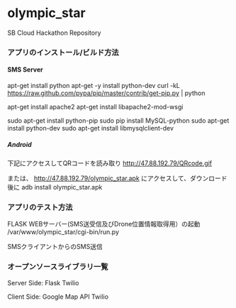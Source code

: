 # olympic_star
SB Cloud Hackathon Repository

### アプリのインストール/ビルド方法 #####

#### SMS Server #####
apt-get install python
apt-get -y install python-dev
curl -kL https://raw.github.com/pypa/pip/master/contrib/get-pip.py | python

apt-get install apache2
apt-get install libapache2-mod-wsgi

sudo apt-get install python-pip
sudo pip install MySQL-python
sudo apt-get install python-dev
sudo apt-get install libmysqlclient-dev

##### Android #####
下記にアクセスしてQRコードを読み取り
http://47.88.192.79/QRcode.gif

または、
http://47.88.192.79/olympic_star.apk
にアクセスして、ダウンロード後に
adb install olympic_star.apk


### アプリのテスト方法 #####

FLASK WEBサーバー(SMS送受信及びDrone位置情報取得用）の起動
/var/www/olympic_star/cgi-bin/run.py

SMSクライアントからのSMS送信


### オープンソースライブラリ一覧 #####
Server Side:
  Flask
  Twilio

Client Side:
  Google Map API
  Twilio

